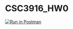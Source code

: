 # CSC3916_HW0
[![Run in Postman](https://run.pstmn.io/button.svg)](https://god.postman.co/run-collection/c7c2250968ef2c461ff3#?env%5BCSC3916_HW0%5D=W3sia2V5IjoiYm9va190aXRsZSIsInZhbHVlIjoiIiwiZW5hYmxlZCI6dHJ1ZX0seyJrZXkiOiJpZCIsInZhbHVlIjoiIiwiZW5hYmxlZCI6dHJ1ZX1d)
